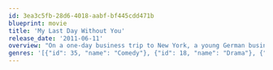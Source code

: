 ```yaml
---
id: 3ea3c5fb-28d6-4018-aabf-bf445cdd471b
blueprint: movie
title: 'My Last Day Without You'
release_date: '2011-06-11'
overview: "On a one-day business trip to New York, a young German business executive falls in love with a singer-songwriter who exposes him to her Brooklyn world and emotions he's never experienced before."
genres: '[{"id": 35, "name": "Comedy"}, {"id": 18, "name": "Drama"}, {"id": 10749, "name": "Romance"}]'
---
```

